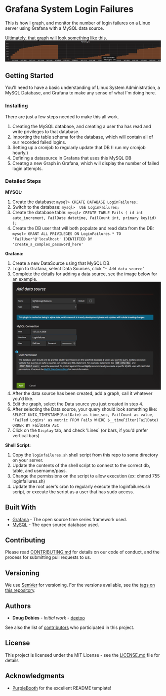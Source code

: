 # Grafana System Login Failures

This is how I graph, and monitor the number of login failures on a Linux server using Grafana with a MySQL data source.

Ultimately, that graph will look something like this.
![](loginfailures.png)

## Getting Started

You'll need to have a basic understanding of Linux System Administration, a MySQL Database, and Grafana to make any sense of what I'm doing here.


### Installing

There are just a few steps needed to make this all work.
1. Creating the MySQL database, and creating a user tha has read and write privileges to that database.
2. Importing the table schema for the database, which will contain all of our recorded failed logins.
3. Setting up a cronjob to regularly update that DB (I run my cronjob hourly.)
4. Defining a datasource in Grafana that uses this MySQL DB
5. Creatng a new Graph in Grafana, which will display the number of failed login attempts.


### Detailed Steps
**MYSQL:**
1. Create the database: `mysql> CREATE DATABASE LoginFailures;`
2. Switch to the database: `mysql>  USE LoginFailures;`
3. Create the database table: `mysql> CREATE TABLE Fails ( id int auto_increment, FailDate datetime, FailCount int, primary key(id) );`
4. Create the DB user that will both populate and read data from the DB: `mysql> GRANT ALL PRIVILEGES ON LoginFailures.* TO 'FailUser'@'localhost' IDENTIFIED BY 'create_a_complex_password_here'`

**Grafana:**
1. Create a new DataSource using that MySQL DB.
2. Login to Grafana, select Data Sources, click "`+ Add data source`"
3. Complete the details for adding a data source, see the image below for an example.
![](datasource.png)
4. After the data source has been created, add a graph, call it whatever you'd like.
5. Edit the graph, select the Data source you just created in step 4.
6. After selecting the Data source, your query should look something like:
`SELECT
  UNIX_TIMESTAMP(FailDate) as time_sec,
    FailCount as value,
      'Failed Logins' as metric
      FROM Fails
      WHERE $__timeFilter(FailDate)
      ORDER BY FailDate ASC`
7. Click on the `Display` tab, and check 'Lines` (or bars, if you'd prefer vertical bars)

**Shell Script:**
1. Copy the `loginfailures.sh` shell script from this repo to some directory on your server.
2. Update the contents of the shell script to connect to the correct db, table, and username/pass.
3. Change the permissions on the script to allow execution (ex: chmod 755 loginfailures.sh)
4. Update the root user's cron to regularly execute the loginfailures.sh script, or execute the script as a user that has sudo access.

## Built With

* [Grafana](http://www.grafana.com) - The open source time series framework used.
* [MySQL](https://dev.mysql.com) - The open source database used.

## Contributing

Please read [CONTRIBUTING.md](https://github.com/deetoo/GrafanaSystemLoginFailures/CONTRIBUTING.md) for details on our code of conduct, and the process for submitting pull requests to us.

## Versioning

We use [SemVer](http://semver.org/) for versioning. For the versions available, see the [tags on this repository](https://github.com/deetoo/GrafanaSystemLoginFailures/tags). 

## Authors

* **Doug Dobies** - *Initial work* - [deetoo](https://github.com/deetoo)

See also the list of [contributors](https://github.com/deetoo/GrafanaSystemLoginFailures/contributors) who participated in this project.

## License

This project is licensed under the MIT License - see the [LICENSE.md](LICENSE.md) file for details

## Acknowledgments

* [PurpleBooth](https://github.com/PurpleBooth) for the excellent README template!

